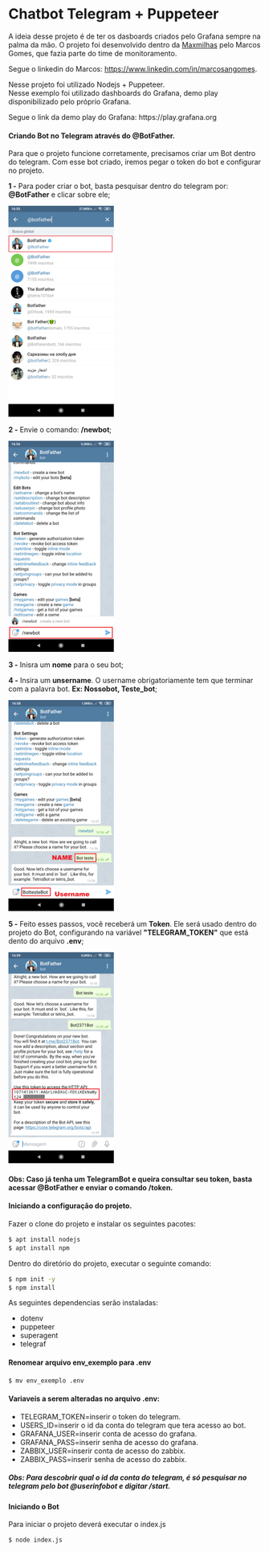 # Chatbot Telegram + Puppeteer
A ideia desse projeto é de ter os dasboards criados pelo Grafana sempre na palma da mão. O projeto foi desenvolvido dentro da [Maxmilhas](https://www.maxmilhas.com.br) pelo Marcos Gomes, que fazia parte do time de monitoramento. 

Segue o linkedin do Marcos: https://www.linkedin.com/in/marcosangomes.

Nesse projeto foi utilizado Nodejs + Puppeteer.<br/>
Nesse exemplo foi utilizado dashboards do Grafana, demo play disponibilizado pelo próprio Grafana.  
<p>Segue o link da demo play do Grafana: https://play.grafana.org</p>

#### Criando Bot no Telegram através do @BotFather.
Para que o projeto funcione corretamente, precisamos criar um Bot dentro do telegram. Com esse bot criado, iremos pegar o token do bot e configurar no projeto.

<b>1 -</b> Para poder criar o bot, basta pesquisar dentro do telegram por: <b>@BotFather</b> e clicar sobre ele;

![Screenshot](Exemplos/telegram1.png)


<b>2 -</b> Envie o comando: <b>/newbot</b>;

![Screenshot](Exemplos/telegram2.png)


<b>3 -</b> Inisra um <b>nome</b> para o seu bot;

<b>4 -</b> Insira um <b>unsername</b>. O username obrigatoriamente tem que terminar com a palavra bot. <b>Ex: Nossobot, Teste_bot</b>;

![Screenshot](Exemplos/telegram4.png)


<b>5 -</b> Feito esses passos, você receberá um <b>Token</b>. Ele será usado dentro do projeto do Bot, configurando na variável <b>"TELEGRAM_TOKEN"</b> que está dento do arquivo <b>.env</b>;

![Screenshot](Exemplos/telegram5.png)

#### Obs: Caso já tenha um TelegramBot e queira consultar seu token, basta acessar @BotFather e enviar o comando /token.

#### Iniciando a configuração do projeto.

Fazer o clone do projeto e instalar os seguintes pacotes:

```sh
$ apt install nodejs
$ apt install npm  
```

Dentro do diretório do projeto, executar o seguinte comando:

```sh
$ npm init -y
$ npm install  
```
As seguintes dependencias serão instaladas:
- dotenv
- puppeteer
- superagent
- telegraf 

#### Renomear arquivo env_exemplo para .env
```sh
$ mv env_exemplo .env 
```

#### Variaveis a serem alteradas no arquivo .env:

- TELEGRAM_TOKEN=inserir o token do telegram.
- USERS_ID=inserir o id da conta do telegram que tera acesso ao bot.
- GRAFANA_USER=inserir conta de acesso do grafana.
- GRAFANA_PASS=inserir senha de acesso do grafana.
- ZABBIX_USER=inserir conta de acesso do zabbix.
- ZABBIX_PASS=inserir senha de acesso do zabbix.

##### Obs: Para descobrir qual o id da conta do telegram, é só pesquisar no telegram pelo bot @userinfobot e digitar /start.

#### Iniciando o Bot

Para iniciar o projeto deverá executar o index.js

```sh
$ node index.js
``` 